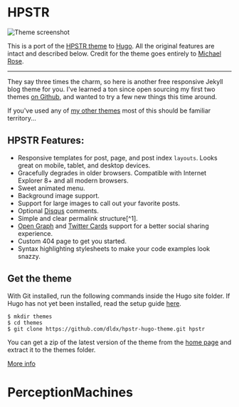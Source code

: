 # HPSTR
![Theme screenshot](https://raw.githubusercontent.com/dldx/hpstr-hugo-theme/master/images/screenshot.png)

This is a port of the [HPSTR theme](http://github.com/mmistakes/hpstr-jekyll-theme) to [Hugo](https://gohugo.io). All the original features are intact and described below. Credit for the theme goes entirely to [Michael Rose](http://github.com/mmistakes).

---
They say three times the charm, so here is another free responsive Jekyll blog theme for you. I've learned a ton since open sourcing my first two themes [on Github](http://github.com/mmistakes), and wanted to try a few new things this time around.

If you've used any of [my other themes](http://mademistakes.com/work/jekyll-themes/) most of this should be familiar territory...

## HPSTR Features:

* Responsive templates for post, page, and post index `layouts`. Looks great on mobile, tablet, and desktop devices.
* Gracefully degrades in older browsers. Compatible with Internet Explorer 8+ and all modern browsers.  
* Sweet animated menu.
* Background image support.
* Support for large images to call out your favorite posts.
* Optional [Disqus](http://disqus.com) comments.
* Simple and clear permalink structure[^1].
* [Open Graph](https://developers.facebook.com/docs/opengraph/) and [Twitter Cards](https://dev.twitter.com/docs/cards) support for a better social sharing experience.
* Custom 404 page to get you started.
* Syntax highlighting stylesheets to make your code examples look snazzy.

## Get the theme
With Git installed, run the following commands inside the Hugo site folder. If Hugo has not yet been installed, read the setup guide [here](https://gohugo.io/overview/installing/).

```
$ mkdir themes
$ cd themes
$ git clone https://github.com/dldx/hpstr-hugo-theme.git hpstr
```

You can get a zip of the latest version of the theme from the [home page](https://github.com/dldx/hpstr-hugo-theme) and extract it to the themes folder.

[More info](https://dldx.github.io/hpstr-hugo-theme/theme-setup/)
# PerceptionMachines
